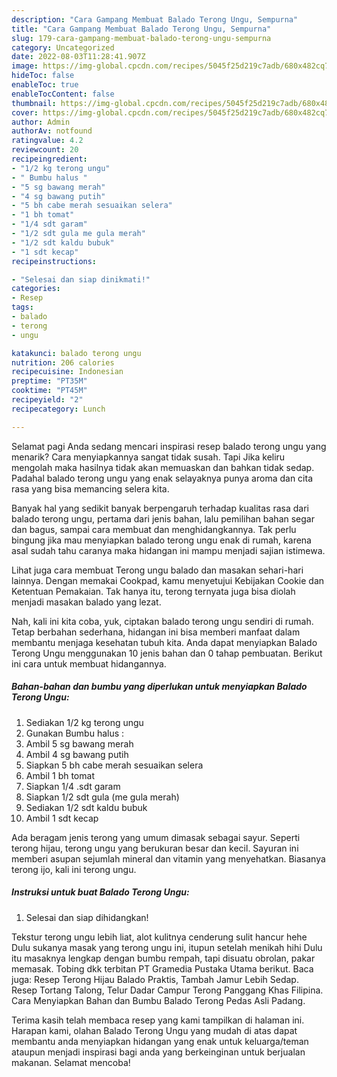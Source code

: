 ```yaml
---
description: "Cara Gampang Membuat Balado Terong Ungu, Sempurna"
title: "Cara Gampang Membuat Balado Terong Ungu, Sempurna"
slug: 179-cara-gampang-membuat-balado-terong-ungu-sempurna
category: Uncategorized
date: 2022-08-03T11:28:41.907Z
image: https://img-global.cpcdn.com/recipes/5045f25d219c7adb/680x482cq70/balado-terong-ungu-foto-resep-utama.jpg
hideToc: false
enableToc: true
enableTocContent: false
thumbnail: https://img-global.cpcdn.com/recipes/5045f25d219c7adb/680x482cq70/balado-terong-ungu-foto-resep-utama.jpg
cover: https://img-global.cpcdn.com/recipes/5045f25d219c7adb/680x482cq70/balado-terong-ungu-foto-resep-utama.jpg
author: Admin
authorAv: notfound
ratingvalue: 4.2
reviewcount: 20
recipeingredient:
- "1/2 kg terong ungu"
- " Bumbu halus "
- "5 sg bawang merah"
- "4 sg bawang putih"
- "5 bh cabe merah sesuaikan selera"
- "1 bh tomat"
- "1/4 sdt garam"
- "1/2 sdt gula me gula merah"
- "1/2 sdt kaldu bubuk"
- "1 sdt kecap"
recipeinstructions:

- "Selesai dan siap dinikmati!"
categories:
- Resep
tags:
- balado
- terong
- ungu

katakunci: balado terong ungu 
nutrition: 206 calories
recipecuisine: Indonesian
preptime: "PT35M"
cooktime: "PT45M"
recipeyield: "2"
recipecategory: Lunch

---
```



Selamat pagi Anda sedang mencari inspirasi resep balado terong ungu yang menarik? Cara menyiapkannya sangat tidak susah. Tapi Jika keliru mengolah maka hasilnya tidak akan memuaskan dan bahkan tidak sedap. Padahal balado terong ungu yang enak selayaknya punya aroma dan cita rasa yang bisa memancing selera kita.


Banyak hal yang sedikit banyak berpengaruh terhadap kualitas rasa dari balado terong ungu, pertama dari jenis bahan, lalu pemilihan bahan segar dan bagus, sampai cara membuat dan menghidangkannya. Tak perlu bingung jika mau menyiapkan balado terong ungu enak di rumah, karena asal sudah tahu caranya maka hidangan ini mampu menjadi sajian istimewa.

Lihat juga cara membuat Terong ungu balado dan masakan sehari-hari lainnya. Dengan memakai Cookpad, kamu menyetujui Kebijakan Cookie dan Ketentuan Pemakaian. Tak hanya itu, terong ternyata juga bisa diolah menjadi masakan balado yang lezat.


Nah, kali ini kita coba, yuk, ciptakan balado terong ungu sendiri di rumah. Tetap berbahan sederhana, hidangan ini bisa memberi manfaat dalam membantu menjaga kesehatan tubuh kita. Anda dapat menyiapkan Balado Terong Ungu menggunakan 10 jenis bahan dan 0 tahap pembuatan. Berikut ini cara untuk membuat hidangannya.

<!--inarticleads1-->

##### Bahan-bahan dan bumbu yang diperlukan untuk menyiapkan Balado Terong Ungu:

1. Sediakan 1/2 kg terong ungu
1. Gunakan  Bumbu halus :
1. Ambil 5 sg bawang merah
1. Ambil 4 sg bawang putih
1. Siapkan 5 bh cabe merah sesuaikan selera
1. Ambil 1 bh tomat
1. Siapkan 1/4 .sdt garam
1. Siapkan 1/2 sdt gula (me gula merah)
1. Sediakan 1/2 sdt kaldu bubuk
1. Ambil 1 sdt kecap


Ada beragam jenis terong yang umum dimasak sebagai sayur. Seperti terong hijau, terong ungu yang berukuran besar dan kecil. Sayuran ini memberi asupan sejumlah mineral dan vitamin yang menyehatkan. Biasanya terong ijo, kali ini terong ungu. 

<!--inarticleads2-->

##### Instruksi untuk buat Balado Terong Ungu:


1. Selesai dan siap dihidangkan!

Tekstur terong ungu lebih liat, alot kulitnya cenderung sulit hancur hehe Dulu sukanya masak yang terong ungu ini, itupun setelah menikah hihi Dulu itu masaknya lengkap dengan bumbu rempah, tapi disuatu obrolan, pakar memasak. Tobing dkk terbitan PT Gramedia Pustaka Utama berikut. Baca juga: Resep Terong Hijau Balado Praktis, Tambah Jamur Lebih Sedap. Resep Tortang Talong, Telur Dadar Campur Terong Panggang Khas Filipina. Cara Menyiapkan Bahan dan Bumbu Balado Terong Pedas Asli Padang. 

Terima kasih telah membaca resep yang kami tampilkan di halaman ini. Harapan kami, olahan Balado Terong Ungu yang mudah di atas dapat membantu anda menyiapkan hidangan yang enak untuk keluarga/teman ataupun menjadi inspirasi bagi anda yang berkeinginan untuk berjualan makanan. Selamat mencoba!

